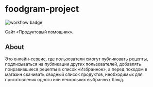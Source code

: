 # foodgram-project
![workflow badge](https://github.com/khmaker/foodgram-project/workflows/foodgram/badge.svg)

Сайт «Продуктовый помощник».

## About
Это онлайн-сервис, где пользователи смогут публиковать рецепты, подписываться на публикации других пользователей, добавлять понравившиеся рецепты в список «Избранное», а перед походом в магазин скачивать сводный список продуктов, необходимых для приготовления одного или нескольких выбранных блюд.
